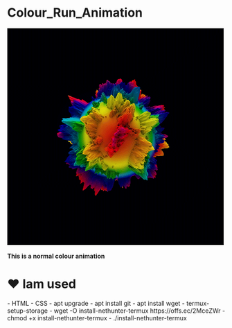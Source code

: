 # Colour_Run_Animation
<img alt="coding" src="https://github.com/rahadhasan07/Colour_Run_Animation/blob/main/Colour%20Run%20Animation.gif"> </img>

<p> <b> This is a normal colour animation </b> </p>

<h1> ❤️ Iam used </h1>
- HTML
- CSS
- apt upgrade
- apt install git
- apt install wget
- termux-setup-storage
- wget -O install-nethunter-termux https://offs.ec/2MceZWr 
- chmod +x install-nethunter-termux
- ./install-nethunter-termux
